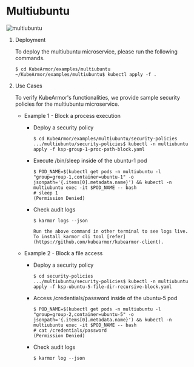 # Multiubuntu

![multiubuntu](../.gitbook/assets/multiubuntu.png)

1. Deployment

    To deploy the multiubuntu microservice, please run the following commands.

    ```text
    $ cd KubeArmor/examples/multiubuntu
    ~/KubeArmor/examples/multiubuntu$ kubectl apply -f .
    ```

2. Use Cases

    To verify KubeArmor's functionalities, we provide sample security policies for the multiubuntu microservice.

    * Example 1 - Block a process execution

        * Deploy a security policy

            ```text
            $ cd KubeArmor/examples/multiubuntu/security-policies
            .../multiubuntu/security-policies$ kubectl -n multiubuntu apply -f ksp-group-1-proc-path-block.yaml
            ```

        * Execute /bin/sleep inside of the ubuntu-1 pod

            ```text
            $ POD_NAME=$(kubectl get pods -n multiubuntu -l "group=group-1,container=ubuntu-1" -o jsonpath='{.items[0].metadata.name}') && kubectl -n multiubuntu exec -it $POD_NAME -- bash
            # sleep 1
            (Permission Denied)
            ```

        * Check audit logs

            ```text
            $ karmor logs --json

            Run the above command in other terminal to see logs live.
            To install karmor cli tool [refer](https://github.com/kubearmor/kubearmor-client).
            ```

    * Example 2 - Block a file access

        * Deploy a security policy

            ```text
            $ cd security-policies
            .../multiubuntu/security-policies$ kubectl -n multiubuntu apply -f ksp-ubuntu-5-file-dir-recursive-block.yaml
            ```

        * Access /credentials/password inside of the ubuntu-5 pod

            ```text
            $ POD_NAME=$(kubectl get pods -n multiubuntu -l "group=group-2,container=ubuntu-5" -o jsonpath='{.items[0].metadata.name}') && kubectl -n multiubuntu exec -it $POD_NAME -- bash
            # cat /credentials/password
            (Permission Denied)
            ```

        * Check audit logs

            ```text
            $ karmor log --json
            ```
